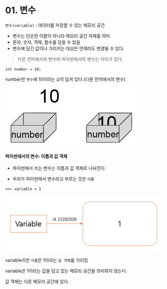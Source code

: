 # 01. 변수

`변수(variable)` : 데이터를 저장할 수 있는 메모리 공간

* 변수는 단순한 이름이 아니라 메모리 공간 자체를 의미
* 문자, 숫자, 객체, 함수를 담을 수 있음
* 변수에 담긴 값이나 가리키는 대상은 언제라도 변경될 수 있다.

> 다른 언어에서의 변수와 파이썬에서의 변수는 차이가 있다.

```
int number = 10;

```
number란 `변수`에 10이라는 `값`이 담겨 있다.(다른 언어에서의 변수)

<img src="./img/c_variable.jpeg">


#### 파이썬에서의 변수: 이름과 값 객체

* 파이썬에서 쓰는 변수는 이름과 값 객체로 나눠진다.

* 우리가 파이썬에서 변수라고 부르는 것은 `이름`

```
>>> variable = 1 
```

<img src="./img/python_variable.png">


variable이란 `이름`은 1이라는 `값 객체`를 가리킴

variable은 1이라는 값을 담고 있는 메모리 공간을 의미하지 않는다.

값 객체는 다른 메모리 공간에 있다.
